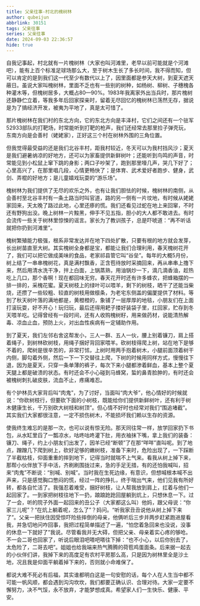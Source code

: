 ```yaml
---
title: 父亲往事-村北的槐树林
author: qubeijun
abbrlink: 30151
tags: 父亲往事
series: 父亲往事
date: 2024-09-03 22:36:57
hide: true
---
```

自我记事起，村北就有一片槐树林（大家也叫河滩里，老早以前可能就是个河滩吧），能有上百个标准足球场那么大，至于树木生长了多长时间，我不得而知，但可以肯定的是到我们这一代至少有数代以上了，因里面都是参天大树，到夏天遮天蔽日。虽说大家叫槐树林，里面不乏也有一些别的树种，如杨树、柳树、子穗槐各种灌木等，但槐树居多，大概占80—90%。1983年我离家外出当兵时，那片槐树还静静伫立着，等我多年后回家探亲时，留着无尽回忆的槐树林已荡然无存，据说是为了搞经济开发，被夷为平地了，真是太可惜了。

那片槐树林在我们村的东北方向，它的东北方向是丰泽村，它们之间还有一个驻军52933部队的打靶场，时常能听到打靶的枪声，我们还经常去那里捡子弹壳玩，东南方向是会善村（姥姥家），正好这三个村在树林外围的三角位置。

但我觉得最受益的还是我们北谷丰村，距我村较近，冬天可以为我村挡风沙；夏天是我们避暑纳凉的好地方，还可以为家畜提供新鲜树叶；还能听到鸟鸣的声音，时常能见到小松鼠上窜下跳的身影；两口子吵架了，跑到那里嚎几声，哭几下好了；心里高兴了，在那里唱几段，心情更畅快了；是体育、武术爱好者跑步、健身，武剑、弄棍的好地方；是儿童嬉戏玩耍的“游乐场”。

槐树林为我们提供了无尽的欢乐之外，也有让我们胆怯的时候，槐树林的南侧，从会善村至北谷丰村有一条土路当时叫官道，路的另一侧有一片坟地，有时候从姥姥家回来，天太晚了路过此地，心里还瘆的慌。我们还看见过蛇在地上来回窜，不时还有野狗出没。晚上树林一片黢黑，伸手不见五指，胆小的大人都不敢进去。有时会流传一些关于树林里惊悚的谣言。家长为了教训孩子，总是吓唬道：“再不听话就把你扔到河滩里”。

槐树繁殖能力极强，根系非常发达并在地下四处扩散，只要有根的地方就会发芽，长出树苗直至大树。其实槐树全身都是宝，都能让我们合理利用，春天槐树花开了，我们可以把它做成美味的食品，老家祁县管它叫“谷垒”。每年的大概5月份，树上结了一串串槐树花，真是满村飘香，正含苞待放时采摘回来，再从串串上撸下来，然后用清水洗干净，拌上白面，上锅蒸熟，用油锅炒一下，滴几滴香油，趁热吃上几口，那个香啊！现在都回味无穷。春天花开时还有许多蜂农，把蜂箱摆的一排一排的，采槐花蜜。夏天树枝上的绿叶可以喂羊，剩下的树枝，晒干了还能当柴烧，还攒了一些较粗、较直的树枝用做檩条，为老宅东侧盖的偏厦提供了材料。等到了秋天树叶落的满地都是，黄橙橙的，象铺了一层厚厚的地毯，小朋友们在上面打滚玩耍，好不开心！玩归玩，最后还得用耙子搂好装袋子里，扛回家，贮存到冬天喂羊吃。记得曾经有一段时间，还有人收购槐树籽，用来做药材，说能清热解毒、凉血止血，预防上火，对出血性疾病有一定辅助作用。

到了夏天，我们左邻右舍这帮发小，三人一群、五人一伙，腰上别着镰刀，肩上搭着绳子，到树林砍树枝，用绳子捆好背回家喂羊。砍树枝得爬上树，站在地下是够不着的，爬树是很辛苦的，非常打怵，上树时用两手抱着树木，小腿前面顶着树干内侧，脚勾着外侧，然后一下一下交替往上爬，下树的时候用同样方式，慢慢往下退，因为是夏天，只穿一条单薄的裤子，每次下来小腿都渗着鲜血，基本上整个夏天腿上都是破溃的状态。有时还会不小心碰到马蜂窝，蜇的鼻青脸肿的，有时还会被槐树刺扎破皮肤，流血不止，疼痛难忍。

有个护林员大家背后叫“肉鬼”，为了讨好，当面叫“肉大爷”，他心情好的时候就说：“你砍树枝行，但要砍下面的小树枝，既能给你们提供新鲜树叶，还有利于树木健康生长，千万别砍大树枝和树顶”。但心情不好时也经常对我们“围追堵截”。其实我们大家都很注意，一定不损伤树木，不能损坏我们赖以生存的资源。

使我终生难忘的是那一次，也可以说有惊无险。那天同往常一样，放学回家扔下书包，从水缸里舀了一瓢凉水，咕咚咕咚灌下肚，用衣袖抹下嘴，拿上我们的装备：镰刀、绳子，约上小朋友们出发了，因羊已经“断顿”了在那“咩咩”直叫呢。到了地点，蹭蹭几下爬到树上，砍好足够的嫩树枝，准备下来时，危险出现了，一下踩断了半截枯枝，仰面重重的摔到地下，记得当时就喘不上气来。看我从树上掉下来，那帮小伙伴放下手中活，齐刷刷围拢过来，急的手足无措，有的还怕我喊叫，招来“肉鬼”不断说：“别喊、别喊”。当时我在生死边缘，有意识，但想喊根本喊不出声来，只是感觉胸口憋闷的慌，经过一阵的挣扎，终于喘出气来，他们见我有所好转，都各自忙活了。我强忍着难受，捆好树枝，让人帮我放到肩上，扛着与他们一起回家了。一到家把树枝往地下一扔，踉踉跄跄回屋躺到炕上，只想休息一下。过了一会，听的院子外面一起回来的丑公子（大家都这么叫）他妈，跟父母说：“你家三儿呢”？“在炕上躺着呢，怎么了”？妈问。“听我家丑丑说他从树上掉下来了”。父亲一把扶住因受惊吓险些摔倒的母亲，他俩听后三步并两步赶紧跑进屋看我，并急切地问咋回事，我把过程简单描述了一遍，“怕您着急回来也没说，没事的休息一下就好了”我说。尽管看我并无大碍，但把父亲、母亲着实心疼的够呛。不一会二哥也回家了，听说后眼泪吧嗒吧嗒往下掉：“也不小心，以后你别去了，太危险了，二哥去吧”。姐姐也给我端来热气腾腾的荷苞鸡蛋面条。后来据一起去的小伙伴们讲，我掉下来的高度足有农村平房那么高，只是因为树林里全是沙土地，况且我是仰面平躺着掉下来的，否则就小命难保了。

都说大难不死必有后福，其实谁都明白这是一句安慰的话，每个人在人生当中都不可能一帆风顺，都会遇到沟沟坎坎，我们都要正确认识、合理对待。大家一定要不懈努力，决不气馁，永不放弃，才能梦想成真。希望家人们一生快乐、健康、平安。